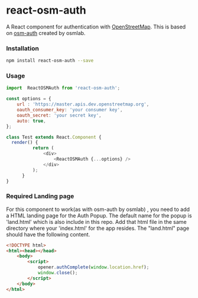 # react-osm-auth

A React component for authentication with [OpenStreetMap](http://www.openstreetmap.org/). This is based on [osm-auth](https://github.com/osmlab/osm-auth) created by osmlab.

### Installation 

```sh
npm install react-osm-auth --save
```

### Usage

```js
import  ReactOSMAuth from 'react-osm-auth';

const options = {
    url : 'https://master.apis.dev.openstreetmap.org',
    oauth_consumer_key: 'your consumer key',
    oauth_secret: 'your secret key',
    auto: true,
};

class Test extends React.Component {
  render() {
          return (
              <div>
                  <ReactOSMAuth {...options} />
              </div>
          );
      }
}
```

### Required Landing page

For this component to work(as with osm-auth by osmlab) , you need to add a HTML landing page for the Auth Popup. The default name for the popup is 'land.html' which is also include in this repo.
Add that html file in the same directory where your 'index.html' for the app resides. The "land.html" page should have the following content.

```html
<!DOCTYPE html>
<html><head></head>
    <body>
        <script>
            opener.authComplete(window.location.href);
            window.close();
        </script>
    </body>
</html>
```
